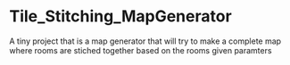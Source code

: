 # Tile_Stitching_MapGenerator
A tiny project that is a map generator that will try to make a complete map where rooms are stiched together based on the rooms given paramters
